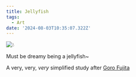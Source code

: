 ```yaml
---
title: Jellyfish
tags:
  - Art
date: '2024-08-03T10:35:07.322Z'
---
```


![💧](http://res.cloudinary.com/cpadilla/image/upload/v1722701541/chrisdpadilla/blog/art/gltsbbrzrcgg7n54v3jg.jpg)

Must be dreamy being a jellyfish~

A very, very, _very_ simplified study after [Goro Fujita](https://www.goro.art)
